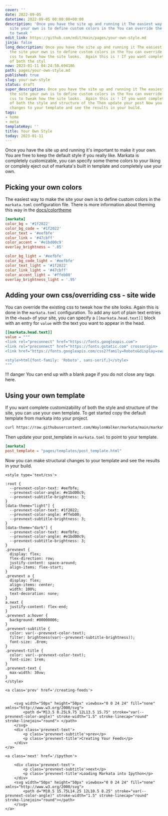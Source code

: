 ```yaml
---
cover: ''
date: 2022-09-05
datetime: 2022-09-05 00:00:00+00:00
description: 'Once you have the site up and running it The easiest way to make the
  site your own is to define custom colors in the You can override the existing css
  to tweak '
edit_link: https://github.com/edit/main/pages/your-own-style.md
jinja: false
long_description: Once you have the site up and running it The easiest way to make
  the site your own is to define custom colors in the You can override the existing
  css to tweak how the site looks.  Again this is ! If you want complete customizability
  of both the styl
now: 2023-01-11 04:24:58.694186
path: pages/your-own-style.md
published: true
slug: your-own-style
status: draft
super_description: Once you have the site up and running it The easiest way to make
  the site your own is to define custom colors in the You can override the existing
  css to tweak how the site looks.  Again this is ! If you want complete customizability
  of both the style and structure of the Then update your post Now you can make structural
  changes to your template and see the results in your build.
tags:
- home
- meta
templateKey: ''
title: Your Own Style
today: 2023-01-11
---
```


Once you have the site up and running it's important to make it your own.  You
are free to keep the default style if you really like.  Markata is completely
customizable, you can specify some theme colors to your liking or complely
eject out of markata's built in template and completely use your own.


## Picking your own colors

The easiest way to make the site your own is to define custom colors in the
`markata.toml` configuration file.  There is more information about theming
this way in the [docs/colortheme](https://markata.dev/color-theme/)

```toml
[markata]
color_bg = '#1f2022'
color_bg_code = '#1f2022'
color_text = '#eefbfe'
color_link = '#47cbff' 
color_accent = '#e1bd00c9'
overlay_brightness = '.85'

color_bg_light = '#eefbfe'
color_bg_code_light = '#eefbfe'
color_text_light = '#1f2022'
color_link_light = '#47cbff' 
color_accent_light = '#ffeb00'
overlay_brightness_light = '.95'
```

## Adding your own css/overriding css - site wide

You can override the existing css to tweak how the site looks.  Again this is
done in the `markata.toml` configuration.  To add any sort of plain text
entries in the `<head>` of your site, you can specify a `[[markata.head.text]]`
block with an entry for `value` with the text you want to appear in the head.

``` toml
[[markata.head.text]]
value = """
<link rel="preconnect" href="https://fonts.googleapis.com">
<link rel="preconnect" href="https://fonts.gstatic.com" crossorigin>
<link href="https://fonts.googleapis.com/css2?family=Roboto&display=swap" rel="stylesheet">

<style>html{font-family: 'Roboto', sans-serif;}</style>
"""
```

!!! danger
    You can end up with a blank page if you do not close any tags here.

## Using your own template

If you want complete customizability of both the style and structure of the
site, you can use your own template.  To get started copy the default template
from markata into your project.

``` bash
curl https://raw.githubusercontent.com/WaylonWalker/markata/main/markata/plugins/default_post_template.html > pages/templates/post_template.html
```

Then update your post_template in `markata.toml` to point to your template.

``` toml
[markata]
post_template = "pages/templates/post_template.html"
```

Now you can make structural changes to your template and see the results in your build.
<div class='prevnext'>

    <style type='text/css'>

    :root {
      --prevnext-color-text: #eefbfe;
      --prevnext-color-angle: #e1bd00c9;
      --prevnext-subtitle-brightness: 3;
    }
    [data-theme="light"] {
      --prevnext-color-text: #1f2022;
      --prevnext-color-angle: #ffeb00;
      --prevnext-subtitle-brightness: 3;
    }
    [data-theme="dark"] {
      --prevnext-color-text: #eefbfe;
      --prevnext-color-angle: #e1bd00c9;
      --prevnext-subtitle-brightness: 3;
    }
    .prevnext {
      display: flex;
      flex-direction: row;
      justify-content: space-around;
      align-items: flex-start;
    }
    .prevnext a {
      display: flex;
      align-items: center;
      width: 100%;
      text-decoration: none;
    }
    a.next {
      justify-content: flex-end;
    }
    .prevnext a:hover {
      background: #00000006;
    }
    .prevnext-subtitle {
      color: var(--prevnext-color-text);
      filter: brightness(var(--prevnext-subtitle-brightness));
      font-size: .8rem;
    }
    .prevnext-title {
      color: var(--prevnext-color-text);
      font-size: 1rem;
    }
    .prevnext-text {
      max-width: 30vw;
    }
    </style>
    
    <a class='prev' href='/creating-feeds'>
    

        <svg width="50px" height="50px" viewbox="0 0 24 24" fill="none" xmlns="http://www.w3.org/2000/svg">
            <path d="M13.5 8.25L9.75 12L13.5 15.75" stroke="var(--prevnext-color-angle)" stroke-width="1.5" stroke-linecap="round" stroke-linejoin="round"> </path>
        </svg>
        <div class='prevnext-text'>
            <p class='prevnext-subtitle'>prev</p>
            <p class='prevnext-title'>Creating Your Feeds</p>
        </div>
    </a>
    
    <a class='next' href='/ipython'>
    
        <div class='prevnext-text'>
            <p class='prevnext-subtitle'>next</p>
            <p class='prevnext-title'>Loading Markata into Ipython</p>
        </div>
        <svg width="50px" height="50px" viewbox="0 0 24 24" fill="none" xmlns="http://www.w3.org/2000/svg">
            <path d="M10.5 15.75L14.25 12L10.5 8.25" stroke="var(--prevnext-color-angle)" stroke-width="1.5" stroke-linecap="round" stroke-linejoin="round"></path>
        </svg>
    </a>
  </div>